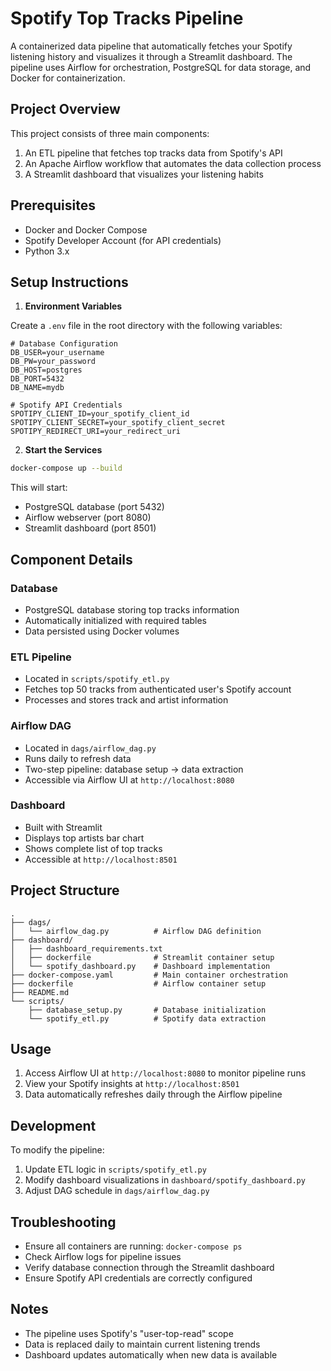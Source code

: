 # Spotify Top Tracks Pipeline

A containerized data pipeline that automatically fetches your Spotify listening history and visualizes it through a Streamlit dashboard. The pipeline uses Airflow for orchestration, PostgreSQL for data storage, and Docker for containerization.

## Project Overview

This project consists of three main components:

1. An ETL pipeline that fetches top tracks data from Spotify's API
2. An Apache Airflow workflow that automates the data collection process
3. A Streamlit dashboard that visualizes your listening habits

## Prerequisites

- Docker and Docker Compose
- Spotify Developer Account (for API credentials)
- Python 3.x

## Setup Instructions

1. **Environment Variables**

Create a `.env` file in the root directory with the following variables:

```.env
# Database Configuration
DB_USER=your_username
DB_PW=your_password
DB_HOST=postgres
DB_PORT=5432
DB_NAME=mydb

# Spotify API Credentials
SPOTIPY_CLIENT_ID=your_spotify_client_id
SPOTIPY_CLIENT_SECRET=your_spotify_client_secret
SPOTIPY_REDIRECT_URI=your_redirect_uri
```

2. **Start the Services**

```bash
docker-compose up --build
```

This will start:

- PostgreSQL database (port 5432)
- Airflow webserver (port 8080)
- Streamlit dashboard (port 8501)

## Component Details

### Database

- PostgreSQL database storing top tracks information
- Automatically initialized with required tables
- Data persisted using Docker volumes

### ETL Pipeline

- Located in `scripts/spotify_etl.py`
- Fetches top 50 tracks from authenticated user's Spotify account
- Processes and stores track and artist information

### Airflow DAG

- Located in `dags/airflow_dag.py`
- Runs daily to refresh data
- Two-step pipeline: database setup → data extraction
- Accessible via Airflow UI at `http://localhost:8080`

### Dashboard

- Built with Streamlit
- Displays top artists bar chart
- Shows complete list of top tracks
- Accessible at `http://localhost:8501`

## Project Structure

```text
.
├── dags/
│   └── airflow_dag.py          # Airflow DAG definition
├── dashboard/
│   ├── dashboard_requirements.txt
│   ├── dockerfile              # Streamlit container setup
│   └── spotify_dashboard.py    # Dashboard implementation
├── docker-compose.yaml         # Main container orchestration
├── dockerfile                  # Airflow container setup
├── README.md
└── scripts/
    ├── database_setup.py       # Database initialization
    └── spotify_etl.py          # Spotify data extraction
```

## Usage

1. Access Airflow UI at `http://localhost:8080` to monitor pipeline runs
2. View your Spotify insights at `http://localhost:8501`
3. Data automatically refreshes daily through the Airflow pipeline

## Development

To modify the pipeline:

1. Update ETL logic in `scripts/spotify_etl.py`
2. Modify dashboard visualizations in `dashboard/spotify_dashboard.py`
3. Adjust DAG schedule in `dags/airflow_dag.py`

## Troubleshooting

- Ensure all containers are running: `docker-compose ps`
- Check Airflow logs for pipeline issues
- Verify database connection through the Streamlit dashboard
- Ensure Spotify API credentials are correctly configured

## Notes

- The pipeline uses Spotify's "user-top-read" scope
- Data is replaced daily to maintain current listening trends
- Dashboard updates automatically when new data is available